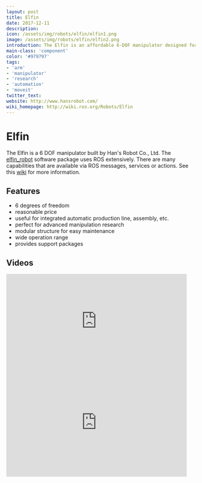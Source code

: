 ```yaml
---
layout: post
title: Elfin
date: 2017-12-11
description:
icon: /assets/img/robots/elfin/elfin1.png
image: /assets/img/robots/elfin/elfin2.png
introduction: The Elfin is an affordable 6-DOF manipulator designed for research and automation.
main-class: 'component'
color: '#979797'
tags:
- 'arm'
- 'manipulator'
- 'research'
- 'automation'
- 'moveit'
twitter_text: 
website: http://www.hansrobot.com/
wiki_homepage: http://wiki.ros.org/Robots/Elfin
---
```


# Elfin

The Elfin is a 6 DOF manipulator built by Han's Robot Co., Ltd. The [elfin_robot](https://github.com/hans-robot/elfin_robot) software package uses ROS extensively. There are many capabilities that are available via ROS messages, services or actions. See this [wiki](http://wiki.ros.org/Robots/Elfin) for more information.

## Features

* 6 degrees of freedom
* reasonable price
* useful for integrated automatic production line, assembly, etc.
* perfect for advanced manipulation research
* modular structure for easy maintenance
* wide operation range
* provides support packages

## Videos

<iframe width="480" height="270" src="https://www.youtube-nocookie.com/embed/cvP4fJXXBFo" frameborder="0" allowfullscreen></iframe>

<iframe width="480" height="270" src="https://www.youtube-nocookie.com/embed/lBYbnbrK4jY" frameborder="0" allowfullscreen></iframe>
